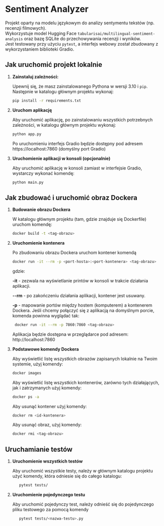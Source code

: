 # Sentiment Analyzer

Projekt oparty na modelu językowym do analizy sentymentu tekstów (np. recenzji filmowych).  
Wykorzystuje model Hugging Face `tabularisai/multilingual-sentiment-analysis` oraz bazę SQLite do przechowywania recenzji i wyników.  
Jest testowany przy użyciu `pytest`, a interfejs webowy został zbudowany z wykorzystaniem biblioteki Gradio.

## Jak uruchomić projekt lokalnie

1. **Zainstaluj zależności:**

   Upewnij się, że masz zainstalowanego Pythona w wersji 3.10 i `pip`. Następnie w katalogu głównym projektu wykonaj:

   ```bash
   pip install -r requirements.txt

2. **Uruchom aplikację**

    Aby uruchomić aplikację, po zainstalowaniu wszystkich potrzebnych zależności, w katalogu głównym projektu wykonaj:

    ```bash
    python app.py
    ```
    Po uruchomieniu interfejs Gradio będzie dostępny pod adresem https://localhost:7860 (domyślny port Gradio)

3. **Uruchomienie aplikacji w konsoli (opcjonalnie)**
    
    Aby uruchomić aplikację w konsoli zamiast w interfejsie Gradio, wystarczy wykonać komendę:
    
    ```bash
    python main.py   
    ```
   
## Jak zbudować i uruchomić obraz Dockera

1. **Budowanie obrazu Dockera**

    W katalogu głównym projektu (tam, gdzie znajduje się Dockerfile) uruchom komendę:

    ```bash
    docker build -t <tag-obrazu>
    ```

2. **Uruchomienie kontenera**

    Po zbudowaniu obrazu Dockera uruchom kontener komendą
    
    ```bash
    docker run -it --rm -p <port-hosta>:<port-kontenera> <tag-obrazu>
    ```
    gdzie:
    
    **-it** - zezwala na wyświetlanie printów w konsoli w trakcie działania aplikacji.

    **--rm** - po zakończeniu działania aplikacji, kontener jest usuwany.

    **-p** - mapowanie portów między hostem (komputerem) a kontenerem Dockera. Jeśli chcemy połączyć się z aplikacją na domyślnym porcie, komenda powinna wyglądać tak:
    
   ```bash
    docker run -it --rm -p 7860:7860 <tag-obrazu>
    ```
    Aplikacja będzie dostępna w przeglądarce pod adresem: http://localhost:7860

3. **Podstawowe komendy Dockera**
    
    Aby wyświetlić listę wszystkich obrazów zapisanych lokalnie na Twoim systemie, użyj komendy:
    ``` bash
    docker images
    ```
    Aby wyświetlić listę wszystkich kontenerów, zarówno tych działających, jak i zatrzymanych użyj komendy:
    
    ``` bash
    docker ps -a
   ```
   
    Aby usunąć kontener użyj komendy:
    ``` bash
    docker rm <id-kontenera>
    ```
   
    Aby usunąć obraz, użyj komendy:
    ``` bash
   docker rmi <tag-obrazu>
   ```
   
## Uruchamianie testów

1. **Uruchomienie wszystkich testów**
   
   Aby uruchomić wszystkie testy, należy w głównym katalogu projektu użyć komendy, która odniesie się do całego katalogu:

   ```bash
      pytest tests/
   ```
   
2. **Uruchomienie pojedynczego testu**

   Aby uruchomić pojedynczy test, należy odnieść się do pojedynczego pliku testowego za pomocą komendy

   ```bash
      pytest tests/<nazwa-testu>.py
   ```


